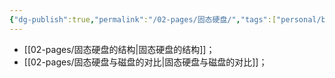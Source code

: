 ```yaml
---
{"dg-publish":true,"permalink":"/02-pages/固态硬盘/","tags":["personal/blog","计算机组成原理"]}
---
```


- [[02-pages/固态硬盘的结构\|固态硬盘的结构]]；
- [[02-pages/固态硬盘与磁盘的对比\|固态硬盘与磁盘的对比]]；